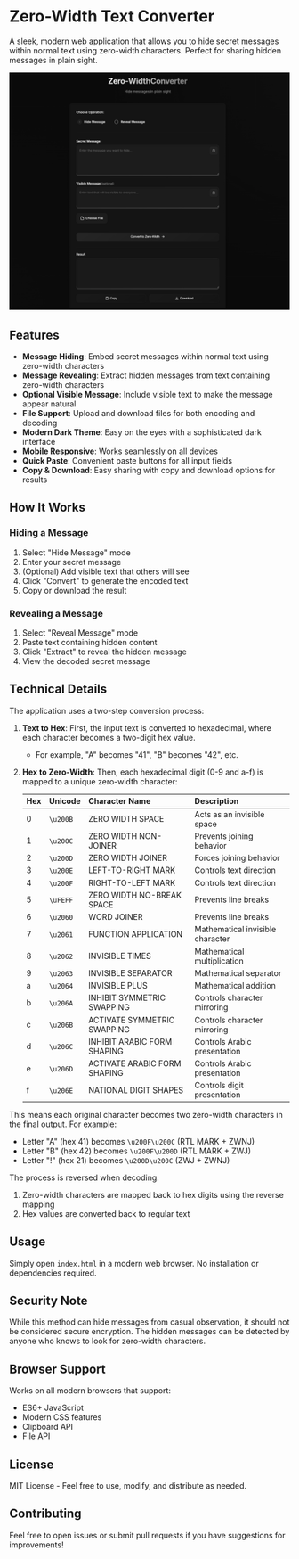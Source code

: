 # Zero-Width Text Converter

A sleek, modern web application that allows you to hide secret messages within normal text using zero-width characters. Perfect for sharing hidden messages in plain sight.

![Dark Theme Interface](screenshot.png)

## Features

- **Message Hiding**: Embed secret messages within normal text using zero-width characters
- **Message Revealing**: Extract hidden messages from text containing zero-width characters
- **Optional Visible Message**: Include visible text to make the message appear natural
- **File Support**: Upload and download files for both encoding and decoding
- **Modern Dark Theme**: Easy on the eyes with a sophisticated dark interface
- **Mobile Responsive**: Works seamlessly on all devices
- **Quick Paste**: Convenient paste buttons for all input fields
- **Copy & Download**: Easy sharing with copy and download options for results

## How It Works

### Hiding a Message
1. Select "Hide Message" mode
2. Enter your secret message
3. (Optional) Add visible text that others will see
4. Click "Convert" to generate the encoded text
5. Copy or download the result

### Revealing a Message
1. Select "Reveal Message" mode
2. Paste text containing hidden content
3. Click "Extract" to reveal the hidden message
4. View the decoded secret message

## Technical Details

The application uses a two-step conversion process:

1. **Text to Hex**: First, the input text is converted to hexadecimal, where each character becomes a two-digit hex value.
   - For example, "A" becomes "41", "B" becomes "42", etc.

2. **Hex to Zero-Width**: Then, each hexadecimal digit (0-9 and a-f) is mapped to a unique zero-width character:

   | Hex | Unicode | Character Name | Description |
   |-----|---------|---------------|-------------|
   | 0 | `\u200B` | ZERO WIDTH SPACE | Acts as an invisible space |
   | 1 | `\u200C` | ZERO WIDTH NON-JOINER | Prevents joining behavior |
   | 2 | `\u200D` | ZERO WIDTH JOINER | Forces joining behavior |
   | 3 | `\u200E` | LEFT-TO-RIGHT MARK | Controls text direction |
   | 4 | `\u200F` | RIGHT-TO-LEFT MARK | Controls text direction |
   | 5 | `\uFEFF` | ZERO WIDTH NO-BREAK SPACE | Prevents line breaks |
   | 6 | `\u2060` | WORD JOINER | Prevents line breaks |
   | 7 | `\u2061` | FUNCTION APPLICATION | Mathematical invisible character |
   | 8 | `\u2062` | INVISIBLE TIMES | Mathematical multiplication |
   | 9 | `\u2063` | INVISIBLE SEPARATOR | Mathematical separator |
   | a | `\u2064` | INVISIBLE PLUS | Mathematical addition |
   | b | `\u206A` | INHIBIT SYMMETRIC SWAPPING | Controls character mirroring |
   | c | `\u206B` | ACTIVATE SYMMETRIC SWAPPING | Controls character mirroring |
   | d | `\u206C` | INHIBIT ARABIC FORM SHAPING | Controls Arabic presentation |
   | e | `\u206D` | ACTIVATE ARABIC FORM SHAPING | Controls Arabic presentation |
   | f | `\u206E` | NATIONAL DIGIT SHAPES | Controls digit presentation |

This means each original character becomes two zero-width characters in the final output. For example:
- Letter "A" (hex 41) becomes `\u200F\u200C` (RTL MARK + ZWNJ)
- Letter "B" (hex 42) becomes `\u200F\u200D` (RTL MARK + ZWJ)
- Letter "!" (hex 21) becomes `\u200D\u200C` (ZWJ + ZWNJ)

The process is reversed when decoding:
1. Zero-width characters are mapped back to hex digits using the reverse mapping
2. Hex values are converted back to regular text

## Usage

Simply open `index.html` in a modern web browser. No installation or dependencies required.

## Security Note

While this method can hide messages from casual observation, it should not be considered secure encryption. The hidden messages can be detected by anyone who knows to look for zero-width characters.

## Browser Support

Works on all modern browsers that support:
- ES6+ JavaScript
- Modern CSS features
- Clipboard API
- File API

## License

MIT License - Feel free to use, modify, and distribute as needed.

## Contributing

Feel free to open issues or submit pull requests if you have suggestions for improvements!
